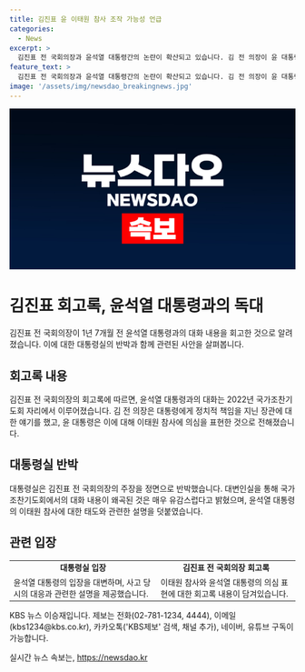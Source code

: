 ```yaml
---
title: 김진표 윤 이태원 참사 조작 가능성 언급
categories:
  - News
excerpt: >
  김진표 전 국회의장과 윤석열 대통령간의 논란이 확산되고 있습니다. 김 전 의장이 윤 대통령과의 대화 내용을 회고록에서 공개했는데, 그에 대해 대통령실은 왜곡된 내용이라고 반박했습니다. 김 전 의장은 이태원 참사와 관련하여 특정 세력의 관여 가능성을 언급하며 윤 대통령의 독대를 요구했다고 합니다. 논란 속에서 양측의 입장이 대립되고 있는 가운데, 이는 미래에 대한 정책적 영향을 미치는 중요한 사안으로 다뤄지고 있습니다.
feature_text: >
  김진표 전 국회의장과 윤석열 대통령간의 논란이 확산되고 있습니다. 김 전 의장이 윤 대통령과의 대화 내용을 회고록에서 공개했는데, 그에 대해 대통령실은 왜곡된 내용이라고 반박했습니다. 김 전 의장은 이태원 참사와 관련하여 특정 세력의 관여 가능성을 언급하며 윤 대통령의 독대를 요구했다고 합니다. 논란 속에서 양측의 입장이 대립되고 있는 가운데, 이는 미래에 대한 정책적 영향을 미치는 중요한 사안으로 다뤄지고 있습니다.
image: '/assets/img/newsdao_breakingnews.jpg'
---
```


<p><img src="/assets/img/newsdao_breakingnews.jpg" alt="implanttips 속보" /></p>

<h1>김진표 회고록, 윤석열 대통령과의 독대</h1>

<p data-ke-size="size16">김진표 전 국회의장이 1년 7개월 전 윤석열 대통령과의 대화 내용을 회고한 것으로 알려졌습니다. 이에 대한 대통령실의 반박과 함께 관련된 사안을 살펴봅니다.</p>

<h2 data-ke-size="size26">회고록 내용</h2>

<p data-ke-size="size16">김진표 전 국회의장의 회고록에 따르면, 윤석열 대통령과의 대화는 2022년 국가조찬기도회 자리에서 이루어졌습니다. 김 전 의장은 대통령에게 정치적 책임을 지닌 장관에 대한 얘기를 했고, 윤 대통령은 이에 대해 이태원 참사에 의심을 표현한 것으로 전해졌습니다.</p>

<h2 data-ke-size="size26">대통령실 반박</h2>

<p data-ke-size="size16">대통령실은 김진표 전 국회의장의 주장을 정면으로 반박했습니다. 대변인실을 통해 국가조찬기도회에서의 대화 내용이 왜곡된 것은 매우 유감스럽다고 밝혔으며, 윤석열 대통령의 이태원 참사에 대한 태도와 관련한 설명을 덧붙였습니다.</p>

<h2 data-ke-size="size26">관련 입장</h2>

<table>
    <tr>
        <td style="text-align: center; height: 17px;"><b>대통령실 입장</b></td>
        <td style="text-align: center; height: 17px;"><b>김진표 전 국회의장 회고록</b></td>
    </tr>
    <tr>
        <td data-ke-size="size16">윤석열 대통령의 입장을 대변하며, 사고 당시의 대응과 관련한 설명을 제공했습니다.</td>
        <td data-ke-size="size16">이태원 참사와 윤석열 대통령의 의심 표현에 대한 회고록 내용이 담겨있습니다.</td>
    </tr>
</table>

<p data-ke-size="size16">KBS 뉴스 이승재입니다. 제보는 전화(02-781-1234, 4444), 이메일(kbs1234@kbs.co.kr), 카카오톡('KBS제보' 검색, 채널 추가), 네이버, 유튜브 구독이 가능합니다.</p>
실시간 뉴스 속보는, <a href="https://newsdao.kr" rel="dofollow">https://newsdao.kr</a>


